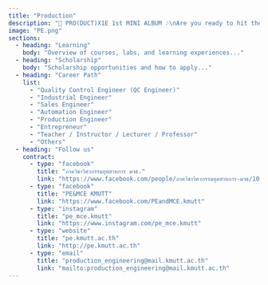 ```yaml
---
title: "Production"
description: "🎉 PRO(DUCT)X1E 1st MINI ALBUM 🎶\nAre you ready to hit the stage with us?\nJoin the special live concert from the Department of Industrial Engineering at KMUTT Engineering Open House 2025 🎤✨\n✨ Get ready to be the fans of PRO(DUCT)X1E!\nBecause this mini concert is all about fun and knowledge combined 🎤🧑‍🔧\nSee you there! 🎶"
image: "PE.png"
sections:
  - heading: "Learning"
    body: "Overview of courses, labs, and learning experiences..."
  - heading: "Scholarship"
    body: "Scholarship opportunities and how to apply..."
  - heading: "Career Path"
    list:
      - "Quality Control Engineer (QC Engineer)"
      - "Industrial Engineer"
      - "Sales Engineer"
      - "Automation Engineer"
      - "Production Engineer"
      - "Entrepreneur"
      - "Teacher / Instructor / Lecturer / Professor"
      - "Others"
  - heading: "Follow us"
    contract:
      - type: "facebook"
        title: "ภาควิชาวิศวกรรมอุตสาหการ มจธ."
        link: "https://www.facebook.com/people/ภาควิชาวิศวกรรมอุตสาหการ-มจธ/100063531941398/"
      - type: "facebook"
        title: "PE&MCE KMUTT"
        link: "https://www.facebook.com/PEandMCE.kmutt"
      - type: "instagram"
        title: "pe_mce.kmutt"
        link: "https://www.instagram.com/pe_mce.kmutt"
      - type: "website"
        title: "pe.kmutt.ac.th"
        link: "http://pe.kmutt.ac.th"
      - type: "email"
        title: "production_engineering@mail.kmutt.ac.th"
        link: "mailto:production_engineering@mail.kmutt.ac.th"
---
```


